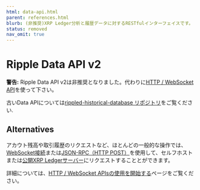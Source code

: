 ```yaml
---
html: data-api.html
parent: references.html
blurb: (非推奨)XRP Ledger分析と履歴データに対するRESTfulインターフェイスです。
status: removed
nav_omit: true
---
```

# Ripple Data API v2

**警告:** Ripple Data API v2は非推奨となりました。代わりに[HTTP / WebSocket API](http-websocket-apis.html)を使って下さい。

古いData APIについては[rippled-historical-database リポジトリ](https://github.com/ripple/rippled-historical-database)をご覧ください.

## Alternatives

アカウト残高や取引履歴のリクエストなど、ほとんどの一般的な操作では、[WebSocket接続](get-started-using-http-websocket-apis.html#websocket-api)または[JSON-RPC（HTTP POST）](get-started-using-http-websocket-apis.html#json-rpc)を使用して、セルフホストまたは[公開XRP Ledgerサーバー](public-servers.html)にリクエストすることとができます。

詳細については、[HTTP / WebSocket APIsの使用を開始する](get-started-using-http-websocket-apis.html)ページをご覧ください。
